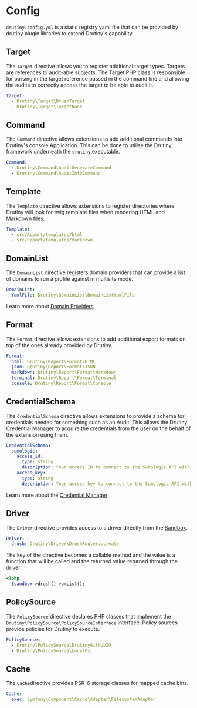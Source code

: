# Config

`drutiny.config.yml` is a static registry yaml file that can be provided by
drutiny plugin libraries to extend Drutiny's capability.


## Target

The `Target` directive allows you to register additional target types. Targets
are references to audit-able subjects. The Target PHP class is responsible for
parsing in the target reference passed in the command line and allowing the audits
to correctly access the target to be able to audit it.

```yaml
Target:
  - Drutiny\Target\DrushTarget
  - Drutiny\Target\TargetNone
```

## Command
The `Command` directive allows extensions to add additional commands into Drutiny's
console Application. This can be done to utilise the Drutiny framework underneath
the `drutiny` executable.

```yaml
Command:
  - Drutiny\Command\AuditGenerateCommand
  - Drutiny\Command\AuditInfoCommand
```

## Template
The `Template` directive allows extensions to register directories where Drutiny
will look for twig template files when rendering HTML and Markdown files.

```yaml
Template:
  - src/Report/templates/html
  - src/Report/templates/markdown
```

## DomainList
The `DomainList` directive registers domain providers that can provide a list of
domains to run a profile against in multisite mode.

```yaml
DomainList:
  YamlFile: Drutiny\DomainList\DomainListYamlFile
```

Learn more about [Domain Providers](domains.md)

## Format

The `Format` directive allows extensions to add additional export formats on top
of the ones already provided by Drutiny.

```yaml
Format:
  html: Drutiny\Report\Format\HTML
  json: Drutiny\Report\Format\JSON
  markdown: Drutiny\Report\Format\Markdown
  terminal: Drutiny\Report\Format\Terminal
  console: Drutiny\Report\Format\Console
```

## CredentialSchema
The `CredentialSchema` directive allows extensions to provide a schema for
credentials needed for something such as an Audit. This allows the Drutiny
Credential Manager to acquire the credentials from the user on the behalf of
the extension using them.

```yaml
CredentialSchema:
  sumologic:
    access_id:
      type: string
      description: Your access ID to connect to the Sumologic API with:
    access_key:
      type: string
      description: Your access key to connect to the Sumologic API with:
```

Learn more about the [Credential Manager](creds.md)

## Driver

The `Driver` directive provides access to a driver directly from the [Sandbox](sandbox.md).

```yaml
Driver:
  drush: Drutiny\Driver\DrushRouter::create
```

The key of the directive becomes a callable method and the value is a function
that will be called and the returned value returned through the driver:

```php
<?php
  $sandbox->drush()->pmList();
```

## PolicySource
The `PolicySource` directive declares PHP classes that implement the
 `Drutiny\PolicySource\PolicySourceInterface` interface. Policy sources provide
 policies for Drutiny to execute.

```yaml
PolicySource:
  - Drutiny\PolicySource\DrutinyGitHubIO
  - Drutiny\PolicySource\LocalFs
```

## Cache
The `Cache`directive provides PSR-6 storage classes for mapped cache bins.

```yaml
Cache:
  exec: Symfony\Component\Cache\Adapter\FilesystemAdapter
```
